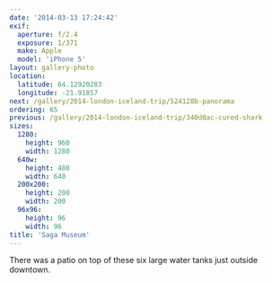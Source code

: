 ```yaml
---
date: '2014-03-13 17:24:42'
exif:
  aperture: f/2.4
  exposure: 1/371
  make: Apple
  model: 'iPhone 5'
layout: gallery-photo
location:
  latitude: 64.12920283
  longitude: -21.91857
next: /gallery/2014-london-iceland-trip/524128b-panorama
ordering: 65
previous: /gallery/2014-london-iceland-trip/340d0ac-cured-shark
sizes:
  1280:
    height: 960
    width: 1280
  640w:
    height: 480
    width: 640
  200x200:
    height: 200
    width: 200
  96x96:
    height: 96
    width: 96
title: 'Saga Museum'
---
```


There was a patio on top of these six large water tanks just outside downtown.
